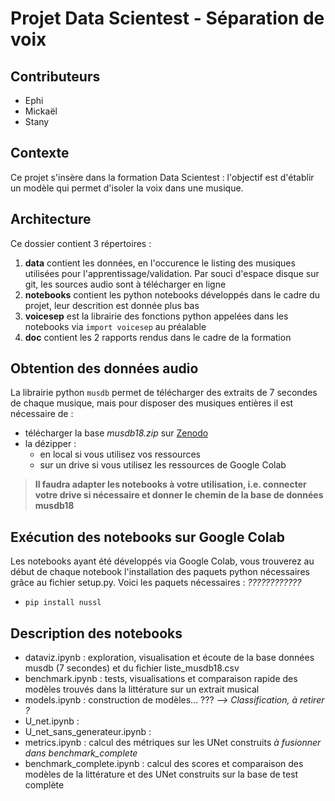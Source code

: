 # Projet Data Scientest - Séparation de voix #

## Contributeurs
* Ephi
* Mickaël
* Stany

## Contexte
Ce projet s'insère dans la formation Data Scientest : l'objectif est d'établir un modèle qui permet d'isoler la voix dans une musique.

## Architecture
Ce dossier contient 3 répertoires :
  1. **data** contient les données, en l'occurence le listing des musiques utilisées pour l'apprentissage/validation. Par souci d'espace disque sur git, les sources audio sont à télécharger en ligne
  2. **notebooks** contient les python notebooks développés dans le cadre du projet, leur descrition est donnée plus bas
  3. **voicesep** est la librairie des fonctions python appelées dans les notebooks via ```import voicesep``` au préalable
  4. **doc** contient les 2 rapports rendus dans le cadre de la formation

## Obtention des données audio
La librairie python ```musdb``` permet de télécharger des extraits de 7 secondes de chaque musique, mais pour disposer des musiques entières il est nécessaire de :
* télécharger la base _musdb18.zip_ sur [Zenodo](https://zenodo.org/record/1117372)
* la dézipper :
    * en local si vous utilisez vos ressources
    * sur un drive si vous utilisez les ressources de Google Colab
> **Il faudra adapter les notebooks à votre utilisation, i.e. connecter votre drive si nécessaire et donner le chemin de la base de données musdb18**
 
## Exécution des notebooks sur Google Colab
Les notebooks ayant été développés via Google Colab, vous trouverez au début de chaque notebook l'installation des paquets python nécessaires grâce au fichier setup.py. Voici les paquets nécessaires : *????????????*
* ```pip install nussl```

## Description des notebooks
* dataviz.ipynb : exploration, visualisation et écoute de la base données musdb (7 secondes) et du fichier liste_musdb18.csv
* benchmark.ipynb : tests, visualisations et comparaison rapide des modèles trouvés dans la littérature sur un extrait musical
* models.ipynb : construction de modèles... ??? *--> Classification, à retirer ?*
* U_net.ipynb : 
* U_net_sans_generateur.ipynb :
* metrics.ipynb : calcul des métriques sur les UNet construits *à fusionner dans benchmark_complete*
* benchmark_complete.ipynb : calcul des scores et comparaison des modèles de la littérature et des UNet construits sur la base de test complète
